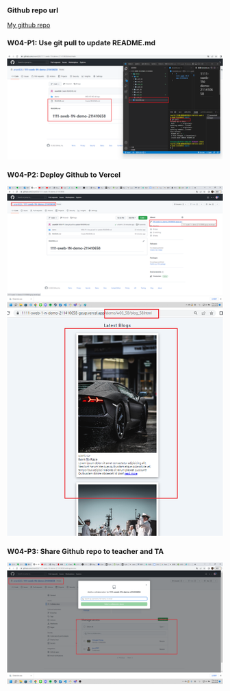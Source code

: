 ### Github repo url

[My github repo](https://github.com/anan826/1111-sweb-1N-demo-211410658.git)

### W04-P1: Use git pull to update README.md

![](./w04_58.png)

### W04-P2: Deploy Github to Vercel

![](./w04-p2-1.png)
![](./w04-p2-2.png)

### W04-P3: Share Github repo to teacher and TA

![](w04-p3.png)

